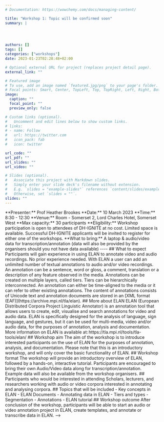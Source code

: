 ```yaml
---
# Documentation: https://wowchemy.com/docs/managing-content/

title: "Workshop 1: Topic will be confirmed soon"
summary: |

 


authors: []
tags: []
categories: ["workshops"]
date: 2023-01-23T02:28:48+02:00

# Optional external URL for project (replaces project detail page).
external_link: ""

# Featured image
# To use, add an image named `featured.jpg/png` to your page's folder.
# Focal points: Smart, Center, TopLeft, Top, TopRight, Left, Right, BottomLeft, Bottom, BottomRight.
image:
  caption: ""
  focal_point: ""
  preview_only: false

# Custom links (optional).
#   Uncomment and edit lines below to show custom links.
# links:
# - name: Follow
#   url: https://twitter.com
#   icon_pack: fab
#   icon: twitter

url_code: ""
url_pdf: ""
url_slides: ""
url_video: ""

# Slides (optional).
#   Associate this project with Markdown slides.
#   Simply enter your slide deck's filename without extension.
#   E.g. `slides = "example-slides"` references `content/slides/example-slides.md`.
#   Otherwise, set `slides = ""`.
slides: ""
---
```


<!-->

**Presenter:** Prof Heather Brookes

**Date:** 10 March 2023

**Time:** 8:30 - 12:30

**Venue:** Room - Somerset 2, Lord Charles Hotel, Somerset West

**Max capacity:** 30 participants

**Eligibility:** Workshop participation is open to attendees of DH-IGNITE at no cost. Limited space is available. Successful DH-IGNITE applicants will be invited to register for either one of the workshops.

**What to bring:** A laptop & audio/video data for transcription/annotation (data will also be provided by the organisers should you not have data available)

----

## What to expect

Participants will gain experience in using ELAN to annotate video and audio recordings. No prior experience needed. With ELAN a user can add an unlimited number of textual annotations to audio and/or video recordings. An annotation can be a sentence, word or gloss, a comment, translation or a description of any feature observed in the media. Annotations can be created on multiple layers, called tiers. Tiers can be hierarchically interconnected. An annotation can either be time-aligned to the media or it can refer to other existing annotations. The content of annotations consists of Unicode text and annotation documents are stored in an [XML format (EAF)](https://archive.mpi.nl/tla/elan). 

## More about ELAN

ELAN (European Distributed Corpora Project Linguistic Annotator) is an annotation tool that allows users to create, edit, visualise and search annotations for video and audio data. ELAN is specifically designed for the analysis of language, sign language, and gestures, but it can be used for multi-media, video and/or audio data, for the purposes of annotation, analysis and documentation. 
More information on ELAN is available at: https://tla.mpi.nl/tools/tla-tools/elan/ 

## Workshop aim

The aim of the workshop is to introduce interested participants on the use of ELAN for the purposes of annotation, analysis, and documentation. 
Please note that this is an introductory workshop, and will only cover the basic functionality of ELAN.

## Workshop format

The workshop will provide an introductory overview of ELAN, followed by a hands-on, interactive tutorial. 
Participants are encouraged to bring their own Audio/Video data along for transcription/annotation. Example data will also be available from the workshop organisers. 
 
## Participants who would be interested in attending

Scholars, lecturers, and researchers working with audio or video corpora interested in annotating and analysing corpora. 

## Topics that will be included

- Key concepts in ELAN 
- ELAN Documents 
- Annotating data in ELAN 
- Tiers and types 
- Segmentation 
- Annotations 
- ELAN tutorial 

## Workshop outcome

After conclusion of the workshop, participants will be able to start an audio or video annotation project in ELAN, create templates, and annotate or transcribe data in ELAN. 

-->